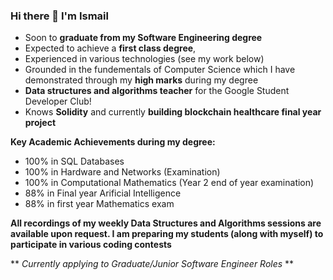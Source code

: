 ### Hi there 👋 I'm Ismail 

- Soon to **graduate from my Software Engineering degree** 
- Expected to achieve a **first class degree**,
- Experienced in various technologies (see my work below)
- Grounded in the fundementals of Computer Science which I have demonstrated through my **high marks** during my degree
- **Data structures and algorithms teacher** for the Google Student Developer Club!
- Knows **Solidity** and currently **building blockchain healthcare final year project**

**Key Academic Achievements during my degree:**

- 100% in SQL Databases  
- 100% in Hardware and Networks (Examination)
- 100% in Computational Mathematics (Year 2 end of year examination)
- 88% in Final year Arificial Intelligence 
- 88% in first year Mathematics exam 

**All recordings of my weekly Data Structures and Algorithms sessions are available upon request. I am preparing my students (along with myself) to participate in various coding contests** 

** *Currently applying to Graduate/Junior Software Engineer Roles* ** 
<!--
**iiismail/iiismail** is a ✨ _special_ ✨ repository because its `README.md` (this file) appears on your GitHub profile.

Here are some ideas to get you started:

- 🔭 I’m currently working on ...
- 🌱 I’m currently learning ...
- 👯 I’m looking to collaborate on ...
- 🤔 I’m looking for help with ...
- 💬 Ask me about ...
- 📫 How to reach me: ...
- 😄 Pronouns: ...
- ⚡ Fun fact: ...
-->
